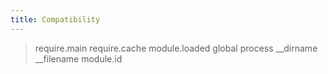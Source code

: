 ```yaml
---
title: Compatibility
---
```

> require.main
> require.cache
> module.loaded
> global
> process
> __dirname
> __filename
> module.id
